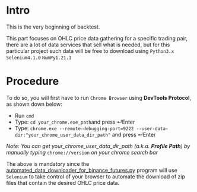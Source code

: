 # Intro

This is the very beginning of backtest. 

This part focuses on OHLC price data gathering for a specific trading pair, there are a lot of data services that sell what is needed, but for this particular project such data will be free to download using `Python3.x` `Selenium4.1.0` `NumPy1.21.1`

# Procedure

To do so, you will first have to run `Chrome Browser` using **DevTools Protocol**, as shown down below:

* Run `cmd`
* Type: `cd your_chrome.exe_path`and press ↵Enter
* Type: `chrome.exe --remote-debugging-port=9222 --user-data-dir:"your_chrome_user_data_dir_path"` and press ↵Enter

*Note: You can get your_chrome_user_data_dir_path (a.k.a. **Profile Path**) by manually typing* `chrome://version` *on your chrome search bar*

The above is mandatory since the <a href="https://github.com/noahverner1995/Binance-Futures-Trading-Strategies/blob/main/Data%20gathering/data_downloader/automated_data_downloader_for_binance_futures.py">automated_data_downloader_for_binance_futures.py</a> program will use `Selenium` to take control of your browser to automate the download of zip files that contain the desired OHLC price data.
